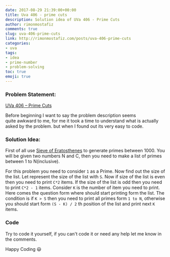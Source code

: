 ```yaml
---
date: 2017-08-29 21:39:00+00:00
title: Uva 406 - prime cuts
description: Solution idea of UVa 406 - Prime Cuts
author: rimonmostafiz
comments: true
slug: uva-406-prime-cuts
link: http://rimonmostafiz.com/posts/uva-406-prime-cuts
categories:
- uva
tags:
- idea
- prime-number
- problem-solving
toc: true
emoji: true
---
```

### Problem Statement:
[UVa 406 – Prime Cuts](http://uva.onlinejudge.org/external/4/406.html)

Before beginning I want to say the problem description seems quite awkward to me, for me it took a time to understand what is actually asked by the problem. but when I found out its very easy to code.

### Solution Idea:
First of all use [Sieve of Eratosthenes](http://rimonmostafiz.com/posts/sieve-of-eratosthenes-memory-efficient-implementation) to generate primes between 1000. You will be given two numbers N and C, then you need to make a list of primes between 1 to N(inclusive). <br>

For this problem you need to consider `1` as a Prime. Now find out the size of the list. Let represent the size of the list with `S`. Now if size of the list is even then you need to print `C*2` items. If the size of the list is odd then you need to print `C*2 - 1` items. Consider `K` is the number of item you need to print.
Here comes the question form where should start printing form the list. The condition is if `K > S` then you need to print all primes form `1 to N`, otherwise you should start form `(S - K) / 2` th position of the list and print next `K` items.

### Code
Try to code it yourself, if you can't code it or need any help let me know in the comments.

Happy Coding :smiley:
